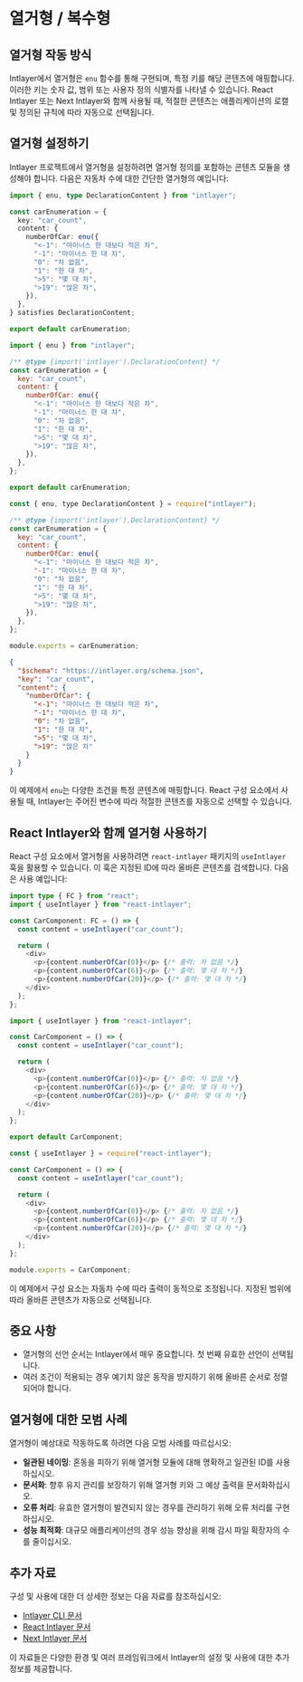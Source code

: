 # 열거형 / 복수형

## 열거형 작동 방식

Intlayer에서 열거형은 `enu` 함수를 통해 구현되며, 특정 키를 해당 콘텐츠에 매핑합니다. 이러한 키는 숫자 값, 범위 또는 사용자 정의 식별자를 나타낼 수 있습니다. React Intlayer 또는 Next Intlayer와 함께 사용될 때, 적절한 콘텐츠는 애플리케이션의 로캘 및 정의된 규칙에 따라 자동으로 선택됩니다.

## 열거형 설정하기

Intlayer 프로젝트에서 열거형을 설정하려면 열거형 정의를 포함하는 콘텐츠 모듈을 생성해야 합니다. 다음은 자동차 수에 대한 간단한 열거형의 예입니다:

```typescript fileName="**/*.content.ts" contentDeclarationFormat="typescript"
import { enu, type DeclarationContent } from "intlayer";

const carEnumeration = {
  key: "car_count",
  content: {
    numberOfCar: enu({
      "<-1": "마이너스 한 대보다 적은 차",
      "-1": "마이너스 한 대 차",
      "0": "차 없음",
      "1": "한 대 차",
      ">5": "몇 대 차",
      ">19": "많은 차",
    }),
  },
} satisfies DeclarationContent;

export default carEnumeration;
```

```javascript fileName="**/*.content.mjs" contentDeclarationFormat="esm"
import { enu } from "intlayer";

/** @type {import('intlayer').DeclarationContent} */
const carEnumeration = {
  key: "car_count",
  content: {
    numberOfCar: enu({
      "<-1": "마이너스 한 대보다 적은 차",
      "-1": "마이너스 한 대 차",
      "0": "차 없음",
      "1": "한 대 차",
      ">5": "몇 대 차",
      ">19": "많은 차",
    }),
  },
};

export default carEnumeration;
```

```javascript fileName="**/*.content.cjs" contentDeclarationFormat="commonjs"
const { enu, type DeclarationContent } = require("intlayer");

/** @type {import('intlayer').DeclarationContent} */
const carEnumeration = {
  key: "car_count",
  content: {
    numberOfCar: enu({
      "<-1": "마이너스 한 대보다 적은 차",
      "-1": "마이너스 한 대 차",
      "0": "차 없음",
      "1": "한 대 차",
      ">5": "몇 대 차",
      ">19": "많은 차",
    }),
  },
};

module.exports = carEnumeration;
```

```json fileName="**/*.content.json" contentDeclarationFormat="json"
{
  "$schema": "https://intlayer.org/schema.json",
  "key": "car_count",
  "content": {
    "numberOfCar": {
      "<-1": "마이너스 한 대보다 적은 차",
      "-1": "마이너스 한 대 차",
      "0": "차 없음",
      "1": "한 대 차",
      ">5": "몇 대 차",
      ">19": "많은 차"
    }
  }
}
```

이 예제에서 `enu`는 다양한 조건을 특정 콘텐츠에 매핑합니다. React 구성 요소에서 사용될 때, Intlayer는 주어진 변수에 따라 적절한 콘텐츠를 자동으로 선택할 수 있습니다.

## React Intlayer와 함께 열거형 사용하기

React 구성 요소에서 열거형을 사용하려면 `react-intlayer` 패키지의 `useIntlayer` 훅을 활용할 수 있습니다. 이 훅은 지정된 ID에 따라 올바른 콘텐츠를 검색합니다. 다음은 사용 예입니다:

```typescript fileName="**/*.tsx" codeFormat="typescript"
import type { FC } from "react";
import { useIntlayer } from "react-intlayer";

const CarComponent: FC = () => {
  const content = useIntlayer("car_count");

  return (
    <div>
      <p>{content.numberOfCar(0)}</p> {/* 출력: 차 없음 */}
      <p>{content.numberOfCar(6)}</p> {/* 출력: 몇 대 차 */}
      <p>{content.numberOfCar(20)}</p> {/* 출력: 몇 대 차 */}
    </div>
  );
};
```

```javascript fileName="**/*.mjx" codeFormat="esm"
import { useIntlayer } from "react-intlayer";

const CarComponent = () => {
  const content = useIntlayer("car_count");

  return (
    <div>
      <p>{content.numberOfCar(0)}</p> {/* 출력: 차 없음 */}
      <p>{content.numberOfCar(6)}</p> {/* 출력: 몇 대 차 */}
      <p>{content.numberOfCar(20)}</p> {/* 출력: 몇 대 차 */}
    </div>
  );
};

export default CarComponent;
```

```javascript fileName="**/*.cjs" codeFormat="commonjs"
const { useIntlayer } = require("react-intlayer");

const CarComponent = () => {
  const content = useIntlayer("car_count");

  return (
    <div>
      <p>{content.numberOfCar(0)}</p> {/* 출력: 차 없음 */}
      <p>{content.numberOfCar(6)}</p> {/* 출력: 몇 대 차 */}
      <p>{content.numberOfCar(20)}</p> {/* 출력: 몇 대 차 */}
    </div>
  );
};

module.exports = CarComponent;
```

이 예제에서 구성 요소는 자동차 수에 따라 출력이 동적으로 조정됩니다. 지정된 범위에 따라 올바른 콘텐츠가 자동으로 선택됩니다.

## 중요 사항

- 열거형의 선언 순서는 Intlayer에서 매우 중요합니다. 첫 번째 유효한 선언이 선택됩니다.
- 여러 조건이 적용되는 경우 예기치 않은 동작을 방지하기 위해 올바른 순서로 정렬되어야 합니다.

## 열거형에 대한 모범 사례

열거형이 예상대로 작동하도록 하려면 다음 모범 사례를 따르십시오:

- **일관된 네이밍**: 혼동을 피하기 위해 열거형 모듈에 대해 명확하고 일관된 ID를 사용하십시오.
- **문서화**: 향후 유지 관리를 보장하기 위해 열거형 키와 그 예상 출력을 문서화하십시오.
- **오류 처리**: 유효한 열거형이 발견되지 않는 경우를 관리하기 위해 오류 처리를 구현하십시오.
- **성능 최적화**: 대규모 애플리케이션의 경우 성능 향상을 위해 감시 파일 확장자의 수를 줄이십시오.

## 추가 자료

구성 및 사용에 대한 더 상세한 정보는 다음 자료를 참조하십시오:

- [Intlayer CLI 문서](https://github.com/aymericzip/intlayer/blob/main/docs/ko/intlayer_cli.md)
- [React Intlayer 문서](https://github.com/aymericzip/intlayer/blob/main/docs/ko/intlayer_with_create_react_app.md)
- [Next Intlayer 문서](https://github.com/aymericzip/intlayer/blob/main/docs/ko/intlayer_with_nextjs_15.md)

이 자료들은 다양한 환경 및 여러 프레임워크에서 Intlayer의 설정 및 사용에 대한 추가 정보를 제공합니다.
